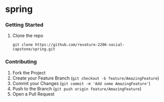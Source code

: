 # spring

<!-- GETTING STARTED -->
### Getting Started

1. Clone the repo
   ``` 
   git clone https://github.com/revature-2206-social-capstone/spring.git
   ```

<!-- CONTRIBUTING -->
### Contributing

1. Fork the Project
2. Create your Feature Branch (`git checkout -b feature/AmazingFeature`)
3. Commit your Changes (`git commit -m 'Add some AmazingFeature'`)
4. Push to the Branch (`git push origin feature/AmazingFeature`)
5. Open a Pull Request

